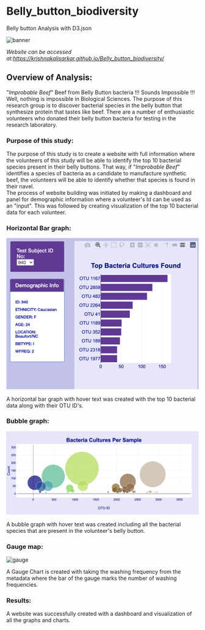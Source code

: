 # Belly_button_biodiversity

Belly button Analysis with D3.json

![banner](https://thumbs.dreamstime.com/b/futuristic-glowing-low-polygonal-abstract-background-bacilli-bacteria-flu-virus-cells-under-microscope-dark-blue-158916752.jpg)

*_Website can be accessed at:https://krishnakalisarkar.github.io/Belly_button_biodiversity/_*

## Overview of Analysis:

"*Improbable Beef*" Beef from Belly Button bacteria !!! Sounds Impossible !!!  
Well, nothing is impossible in Biological Sciences. The purpose of this research group is to discover bacterial species in the belly button that synthesize protein that tastes like beef. There are a number of enthusiastic volunteers who donated their belly button bacteria for testing in the research laboratory.

### Purpose of this study:

The purpose of this study is to create a website with full information where the volunteers of this study will be able to identify the top 10 bacterial species present in their belly buttons. That way, if "*Improbable Beef*" identifies a species of bacteria as a candidate to manufacture synthetic beef, the volunteers will be able to identify whether that species is found in their navel.  
The process of website building was initiated by making a dashboard and panel for demographic information where a volunteer's Id can be used as an "input". This was followed by creating visualization of the top 10 bacterial data for each volunteer.

### Horizontal Bar graph:

![hbar](Images/horizontal_bar.png)

A horizontal bar graph with hover text was created with the top 10 bacterial data along with their OTU ID's.

### Bubble graph:

![bubble](Images/bubble.png)

A bubble graph with hover text was created including all the bacterial species that are present in the volunteer's belly button.

### Gauge map:

![gauge]()

A Gauge Chart is created with taking the washing frequency from the metadata where the bar of the gauge marks the number of washing frequencies.

### Results:

A website was successfully created with a dashboard and visualization of all the graphs and charts.

